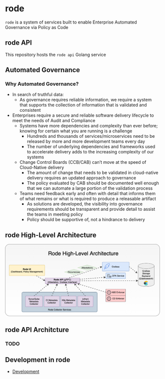# rode
`rode` is a system of services built to enable Enterprise Automated Governance via Policy as Code
## rode API
This repository hosts the `rode api` Golang service

## Automated Governance
### Why Automated Governance?
* In search of truthful data:
  * As governance requires reliable information, we require a system that supports the collection of information that is validated and consistent
* Enterprises require a secure and reliable software delivery lifecycle to meet the needs of Audit and Compliance 
  * Systems have more dependencies and complexity than ever before; knowing for certain what you are running is a challenge
    * Hundreds and thousands of services/microservices need to be released by more and more development teams every day
    * The number of underlying dependencies and frameworks used to accelerate delivery adds to the increasing complexity of our systems
  * Change Control Boards (CCB/CAB) can’t move at the speed of Cloud-Native delivery
    * The amount of change that needs to be validated in cloud-native delivery requires an updated approach to governance
    * The policy evaluated by CAB should be documented well enough that we can automate a large portion of the validation process
  * Teams need feedback early and often with detail that informs them of what remains or what is required to produce a releasable artifact
    * As solutions are developed, the visibility into governance requirements should be transparent and provide detail to assist the teams in meeting policy
    * Policy should be supportive of, not a hindrance to delivery


## rode High-Level Architecture
![rode high-level architecture](docs/img/rode-hl-architecture.png)

## rode API Architcture
### TODO

## Development in rode
* [Development](docs/development.md)

